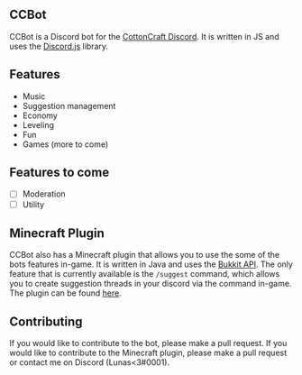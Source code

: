 ## CCBot
CCBot is a Discord bot for the [CottonCraft Discord](https://discord.gg/YYTBg3fQAZ). It is written in JS and uses the [Discord.js](https://discord.js.org/#/) library.

## Features
- Music
- Suggestion management
- Economy
- Leveling
- Fun
- Games (more to come)

## Features to come
- [ ] Moderation
- [ ] Utility

## Minecraft Plugin
CCBot also has a Minecraft plugin that allows you to use the some of the bots features in-game. It is written in Java and uses the [Bukkit API](https://bukkit.gamepedia.com/Bukkit_Wiki).  The only feature that is currently available is the `/suggest` command, which allows you to create suggestion threads in your discord via the command in-game. The plugin can be found [here](https://github.com/LunasHere/CCPlugin).

## Contributing
If you would like to contribute to the bot, please make a pull request. If you would like to contribute to the Minecraft plugin, please make a pull request or contact me on Discord (Lunas<3#0001).